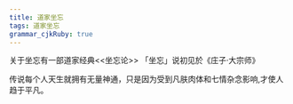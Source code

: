 ```yaml
---
title: 道家坐忘
tags: 道家坐忘
grammar_cjkRuby: true
---
```

关于坐忘有一部道家经典<<坐忘论>>
「坐忘」说初见於《庄子·大宗师》

传说每个人天生就拥有无量神通，只是因为受到凡肤肉体和七情杂念影响,才使人趋于平凡。